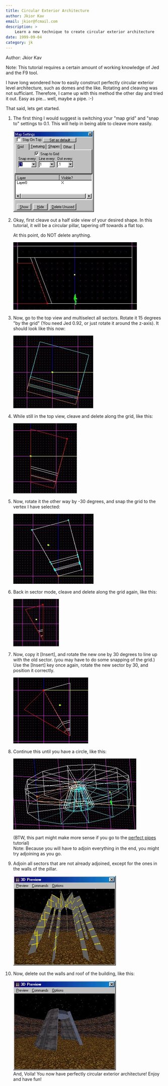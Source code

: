 ```yaml
---
title: Circular Exterior Architecture
author: Jkior Kav
email: jkior@fcmail.com
description: >
    Learn a new technique to create circular exterior architecture
date: 1999-09-04
category: jk
---
```


Author: Jkior Kav
  
Note: This tutorial requires a certain amount of working knowledge of
Jed and the F9 tool.

I have long wondered how to easily construct perfectly circular exterior
level architecture, such as domes and the like. Rotating and cleaving
was not sufficiant. Therefore, I came up with this method the other day
and tried it out. Easy as pie... well, maybe a pipe. :-)

That said, lets get started.

1.  The first thing I would suggest is switching your "map grid" and
    "snap to" settings to 0.1. This will help in being able to cleave
    more easily.  
      
    ![](1.jpg)  
      
2.  Okay, first cleave out a half side view of your desired shape. In
    this tutorial, it will be a circular pillar, tapering off towards a
    flat top.  
      
    At this point, do NOT delete anything.  
      
    ![](2.jpg)  
      
3.  Now, go to the top view and multiselect all sectors. Rotate it 15
    degrees "by the grid" (You need Jed 0.92, or just rotate it around
    the z-axis). It should look like this now:  
      
    ![](3.jpg)  
      
4.  While still in the top view, cleave and delete along the grid, like
    this:  
      
    ![](4.jpg)  
      
5.  Now, rotate it the other way by -30 degrees, and snap the grid to
    the vertex I have selected:  
      
    ![](5.jpg)  
      
6.  Back in sector mode, cleave and delete along the grid again, like
    this:  
      
    ![](6.jpg)  
      
7.  Now, copy it \[Insert\], and rotate the new one by 30 degrees to
    line up with the old sector. (you may have to do some snapping of
    the grid.) Use the \[Insert\] key once again, rotate the new sector
    by 30, and position it correctly.  
      
    ![](7.jpg)  
      
8.  Continue this until you have a circle, like this:  
      
    ![](8.jpg)  
      
    (BTW, this part might make more sense if you go to the [perfect
    pipes](/tutorials/pipes/)
    tutorial)  
    Note: Because you will have to adjoin everything in the end, you
    might try adjoining as you go.  
      
9.  Adjoin all sectors that are not already adjoined, except for the
    ones in the walls of the pillar.  
      
    ![](9.jpg)  
      
10. Now, delete out the walls and roof of the building, like this:  
      
    ![](10.jpg)  
    And, Voila\! You now have perfectly circular exterior architecture\!
    Enjoy and have fun\!
